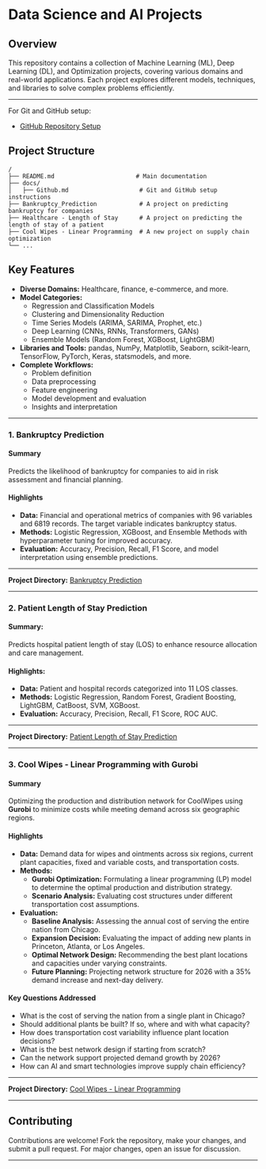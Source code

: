 # Data Science and AI Projects

## **Overview**
This repository contains a collection of Machine Learning (ML), Deep Learning (DL), and Optimization projects, covering various domains and real-world applications. Each project explores different models, techniques, and libraries to solve complex problems efficiently.

---

For Git and GitHub setup:
- [GitHub Repository Setup](./Docs/Github.md)

## **Project Structure**

```plaintext
/
├── README.md                       # Main documentation
├── docs/
│   ├── Github.md                    # Git and GitHub setup instructions
├── Bankruptcy_Prediction            # A project on predicting bankruptcy for companies
├── Healthcare - Length of Stay      # A project on predicting the length of stay of a patient
├── Cool Wipes - Linear Programming  # A new project on supply chain optimization
└── ...
```

## **Key Features**

- **Diverse Domains:** Healthcare, finance, e-commerce, and more.
- **Model Categories:**
  - Regression and Classification Models
  - Clustering and Dimensionality Reduction
  - Time Series Models (ARIMA, SARIMA, Prophet, etc.)
  - Deep Learning (CNNs, RNNs, Transformers, GANs)
  - Ensemble Models (Random Forest, XGBoost, LightGBM)
- **Libraries and Tools:** pandas, NumPy, Matplotlib, Seaborn, scikit-learn, TensorFlow, PyTorch, Keras, statsmodels, and more.
- **Complete Workflows:**
  - Problem definition
  - Data preprocessing
  - Feature engineering
  - Model development and evaluation
  - Insights and interpretation

---
### **1. Bankruptcy Prediction**

#### Summary
Predicts the likelihood of bankruptcy for companies to aid in risk assessment and financial planning.

#### Highlights
- **Data:** Financial and operational metrics of companies with 96 variables and 6819 records. The target variable indicates bankruptcy status.
- **Methods:** Logistic Regression, XGBoost, and Ensemble Methods with hyperparameter tuning for improved accuracy.
- **Evaluation:** Accuracy, Precision, Recall, F1 Score, and model interpretation using ensemble predictions.

---
**Project Directory:**  [Bankruptcy Prediction](./Bankruptcy%20Prediction/Projectdetails.md)

---

### **2. Patient Length of Stay Prediction**

#### **Summary:**
Predicts hospital patient length of stay (LOS) to enhance resource allocation and care management.

#### **Highlights:**
- **Data:** Patient and hospital records categorized into 11 LOS classes.
- **Methods:** Logistic Regression, Random Forest, Gradient Boosting, LightGBM, CatBoost, SVM, XGBoost.
- **Evaluation:** Accuracy, Precision, Recall, F1 Score, ROC AUC.
---
**Project Directory:**  [Patient Length of Stay Prediction](./Healthcare%20-%20Length%20of%20Stay/Projectdetails.md)

---

### **3. Cool Wipes - Linear Programming with Gurobi**

#### **Summary**
Optimizing the production and distribution network for CoolWipes using **Gurobi** to minimize costs while meeting demand across six geographic regions.

#### **Highlights**
- **Data:** Demand data for wipes and ointments across six regions, current plant capacities, fixed and variable costs, and transportation costs.
- **Methods:** 
  - **Gurobi Optimization:** Formulating a linear programming (LP) model to determine the optimal production and distribution strategy.
  - **Scenario Analysis:** Evaluating cost structures under different transportation cost assumptions.
- **Evaluation:**
  - **Baseline Analysis:** Assessing the annual cost of serving the entire nation from Chicago.
  - **Expansion Decision:** Evaluating the impact of adding new plants in Princeton, Atlanta, or Los Angeles.
  - **Optimal Network Design:** Recommending the best plant locations and capacities under varying constraints.
  - **Future Planning:** Projecting network structure for 2026 with a 35% demand increase and next-day delivery.

#### **Key Questions Addressed**
- What is the cost of serving the nation from a single plant in Chicago?
- Should additional plants be built? If so, where and with what capacity?
- How does transportation cost variability influence plant location decisions?
- What is the best network design if starting from scratch?
- Can the network support projected demand growth by 2026?
- How can AI and smart technologies improve supply chain efficiency?

---
**Project Directory:**  [Cool Wipes - Linear Programming](./Cool%20Wipes%20-%20Linear%20Programming)

---

## **Contributing**
Contributions are welcome! Fork the repository, make your changes, and submit a pull request. For major changes, open an issue for discussion.

---
